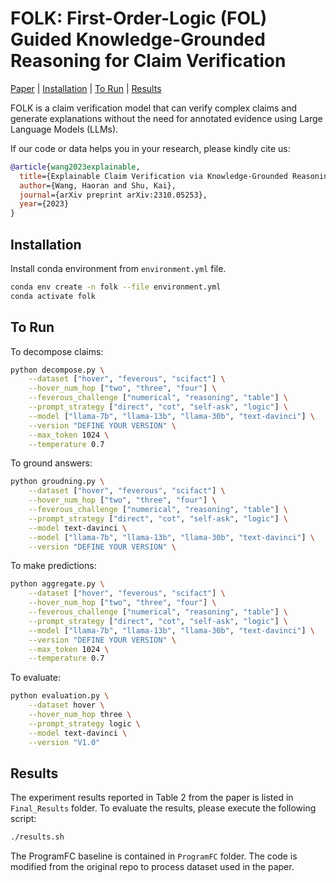 # FOLK: First-Order-Logic (FOL) Guided Knowledge-Grounded Reasoning for Claim Verification

[Paper](https://arxiv.org/abs/2310.05253) | [Installation](#installation) | [To Run](#to-run) | [Results](#results)

FOLK is a claim verification model that can verify complex claims and generate explanations without the need for annotated evidence using Large Language Models (LLMs).

If our code or data helps you in your research, please kindly cite us:

```bibtex
@article{wang2023explainable,
  title={Explainable Claim Verification via Knowledge-Grounded Reasoning with Large Language Models},
  author={Wang, Haoran and Shu, Kai},
  journal={arXiv preprint arXiv:2310.05253},
  year={2023}
}
```

## Installation

Install conda environment from `environment.yml` file.

```sh
conda env create -n folk --file environment.yml
conda activate folk
```

## To Run

To decompose claims:

```sh
python decompose.py \
    --dataset ["hover", "feverous", "scifact"] \
    --hover_num_hop ["two", "three", "four"] \
    --feverous_challenge ["numerical", "reasoning", "table"] \
    --prompt_strategy ["direct", "cot", "self-ask", "logic"] \
    --model ["llama-7b", "llama-13b", "llama-30b", "text-davinci"] \
    --version "DEFINE YOUR VERSION" \
    --max_token 1024 \
    --temperature 0.7
```

To ground answers:

```sh
python groudning.py \
    --dataset ["hover", "feverous", "scifact"] \
    --hover_num_hop ["two", "three", "four"] \
    --feverous_challenge ["numerical", "reasoning", "table"] \
    --prompt_strategy ["direct", "cot", "self-ask", "logic"] \
    --model text-davinci \
    --model ["llama-7b", "llama-13b", "llama-30b", "text-davinci"] \
    --version "DEFINE YOUR VERSION" \
```

To make predictions:

```sh
python aggregate.py \
    --dataset ["hover", "feverous", "scifact"] \
    --hover_num_hop ["two", "three", "four"] \
    --feverous_challenge ["numerical", "reasoning", "table"] \
    --prompt_strategy ["direct", "cot", "self-ask", "logic"] \
    --model ["llama-7b", "llama-13b", "llama-30b", "text-davinci"] \
    --version "DEFINE YOUR VERSION" \
    --max_token 1024 \
    --temperature 0.7
```

To evaluate:

```sh
python evaluation.py \
    --dataset hover \
    --hover_num_hop three \
    --prompt_strategy logic \
    --model text-davinci \
    --version "V1.0"
```

## Results

The experiment results reported in Table 2 from the paper is listed in ```Final_Results``` folder. To evaluate the results, please execute the following script:

```sh
./results.sh
```

The ProgramFC baseline is contained in ```ProgramFC``` folder. The code is modified from the original repo to process dataset used in the paper.
